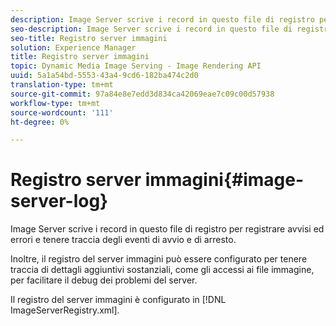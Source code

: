 ```yaml
---
description: Image Server scrive i record in questo file di registro per registrare avvisi ed errori e tenere traccia degli eventi di avvio e di arresto.
seo-description: Image Server scrive i record in questo file di registro per registrare avvisi ed errori e tenere traccia degli eventi di avvio e di arresto.
seo-title: Registro server immagini
solution: Experience Manager
title: Registro server immagini
topic: Dynamic Media Image Serving - Image Rendering API
uuid: 5a1a54bd-5553-43a4-9cd6-182ba474c2d0
translation-type: tm+mt
source-git-commit: 97a84e8e7edd3d834ca42069eae7c09c00d57938
workflow-type: tm+mt
source-wordcount: '111'
ht-degree: 0%

---
```



# Registro server immagini{#image-server-log}

Image Server scrive i record in questo file di registro per registrare avvisi ed errori e tenere traccia degli eventi di avvio e di arresto.

Inoltre, il registro del server immagini può essere configurato per tenere traccia di dettagli aggiuntivi sostanziali, come gli accessi ai file immagine, per facilitare il debug dei problemi del server.

Il registro del server immagini è configurato in [!DNL ImageServerRegistry.xml].
